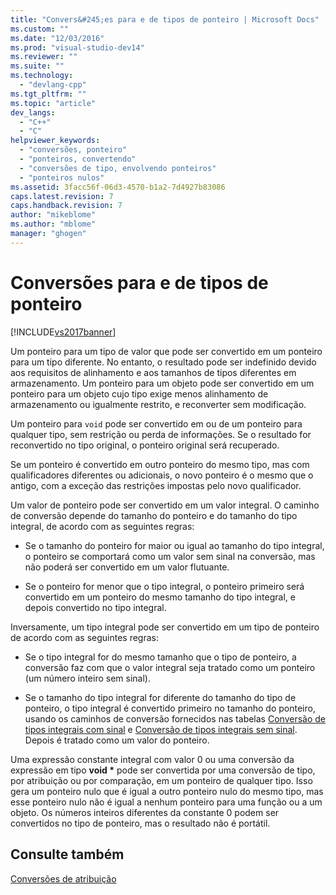 ```yaml
---
title: "Convers&#245;es para e de tipos de ponteiro | Microsoft Docs"
ms.custom: ""
ms.date: "12/03/2016"
ms.prod: "visual-studio-dev14"
ms.reviewer: ""
ms.suite: ""
ms.technology: 
  - "devlang-cpp"
ms.tgt_pltfrm: ""
ms.topic: "article"
dev_langs: 
  - "C++"
  - "C"
helpviewer_keywords: 
  - "conversões, ponteiro"
  - "ponteiros, convertendo"
  - "conversões de tipo, envolvendo ponteiros"
  - "ponteiros nulos"
ms.assetid: 3facc56f-06d3-4570-b1a2-7d4927b83086
caps.latest.revision: 7
caps.handback.revision: 7
author: "mikeblome"
ms.author: "mblome"
manager: "ghogen"
---
```

# Convers&#245;es para e de tipos de ponteiro
[!INCLUDE[vs2017banner](../assembler/inline/includes/vs2017banner.md)]

Um ponteiro para um tipo de valor que pode ser convertido em um ponteiro para um tipo diferente.  No entanto, o resultado pode ser indefinido devido aos requisitos de alinhamento e aos tamanhos de tipos diferentes em armazenamento.  Um ponteiro para um objeto pode ser convertido em um ponteiro para um objeto cujo tipo exige menos alinhamento de armazenamento ou igualmente restrito, e reconverter sem modificação.  
  
 Um ponteiro para `void` pode ser convertido em ou de um ponteiro para qualquer tipo, sem restrição ou perda de informações.  Se o resultado for reconvertido no tipo original, o ponteiro original será recuperado.  
  
 Se um ponteiro é convertido em outro ponteiro do mesmo tipo, mas com qualificadores diferentes ou adicionais, o novo ponteiro é o mesmo que o antigo, com a exceção das restrições impostas pelo novo qualificador.  
  
 Um valor de ponteiro pode ser convertido em um valor integral.  O caminho de conversão depende do tamanho do ponteiro e do tamanho do tipo integral, de acordo com as seguintes regras:  
  
-   Se o tamanho do ponteiro for maior ou igual ao tamanho do tipo integral, o ponteiro se comportará como um valor sem sinal na conversão, mas não poderá ser convertido em um valor flutuante.  
  
-   Se o ponteiro for menor que o tipo integral, o ponteiro primeiro será convertido em um ponteiro do mesmo tamanho do tipo integral, e depois convertido no tipo integral.  
  
 Inversamente, um tipo integral pode ser convertido em um tipo de ponteiro de acordo com as seguintes regras:  
  
-   Se o tipo integral for do mesmo tamanho que o tipo de ponteiro, a conversão faz com que o valor integral seja tratado como um ponteiro \(um número inteiro sem sinal\).  
  
-   Se o tamanho do tipo integral for diferente do tamanho do tipo de ponteiro, o tipo integral é convertido primeiro no tamanho do ponteiro, usando os caminhos de conversão fornecidos nas tabelas [Conversão de tipos integrais com sinal](../c-language/conversions-from-signed-integral-types.md) e [Conversão de tipos integrais sem sinal](../c-language/conversions-from-unsigned-integral-types.md).  Depois é tratado como um valor do ponteiro.  
  
 Uma expressão constante integral com valor 0 ou uma conversão da expressão em tipo **void \*** pode ser convertida por uma conversão de tipo, por atribuição ou por comparação, em um ponteiro de qualquer tipo.  Isso gera um ponteiro nulo que é igual a outro ponteiro nulo do mesmo tipo, mas esse ponteiro nulo não é igual a nenhum ponteiro para uma função ou a um objeto.  Os números inteiros diferentes da constante 0 podem ser convertidos no tipo de ponteiro, mas o resultado não é portátil.  
  
## Consulte também  
 [Conversões de atribuição](../c-language/assignment-conversions.md)
